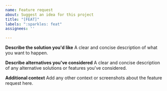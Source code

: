 ```yaml
---
name: Feature request
about: Suggest an idea for this project
title: "[FEAT]"
labels: ":sparkles: feat"
assignees: ''

---
```


**Describe the solution you'd like**
A clear and concise description of what you want to happen.

**Describe alternatives you've considered**
A clear and concise description of any alternative solutions or features you've considered.

**Additional context**
Add any other context or screenshots about the feature request here.
